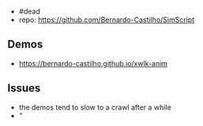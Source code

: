 
- #dead
- repo: https://github.com/Bernardo-Castilho/SimScript

## Demos

- https://bernardo-castilho.github.io/xwlk-anim

## Issues

- the demos tend to slow to a crawl after a while
- "